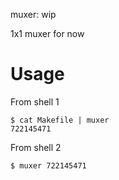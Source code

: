 muxer: wip

1x1 muxer for now

# Usage
From shell 1
```
$ cat Makefile | muxer
722145471
```
From shell 2
```
$ muxer 722145471
```
